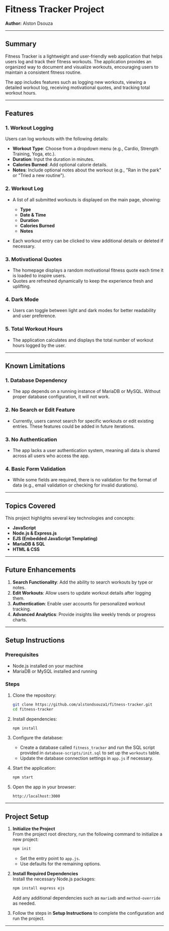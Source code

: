 
# Fitness Tracker Project

**Author:** Alston Dsouza

---

## **Summary**  
Fitness Tracker is a lightweight and user-friendly web application that helps users log and track their fitness workouts. The application provides an organized way to document and visualize workouts, encouraging users to maintain a consistent fitness routine.

The app includes features such as logging new workouts, viewing a detailed workout log, receiving motivational quotes, and tracking total workout hours.

---

## **Features**

### **1. Workout Logging**  
Users can log workouts with the following details:  
- **Workout Type**: Choose from a dropdown menu (e.g., Cardio, Strength Training, Yoga, etc.).  
- **Duration**: Input the duration in minutes.  
- **Calories Burned**: Add optional calorie details.  
- **Notes**: Include optional notes about the workout (e.g., "Ran in the park" or "Tried a new routine").

### **2. Workout Log**  
- A list of all submitted workouts is displayed on the main page, showing:  
  - **Type**  
  - **Date & Time**  
  - **Duration**  
  - **Calories Burned**  
  - **Notes**

- Each workout entry can be clicked to view additional details or deleted if necessary.

### **3. Motivational Quotes**  
- The homepage displays a random motivational fitness quote each time it is loaded to inspire users.  
- Quotes are refreshed dynamically to keep the experience fresh and uplifting.

### **4. Dark Mode**  
- Users can toggle between light and dark modes for better readability and user preference.

### **5. Total Workout Hours**  
- The application calculates and displays the total number of workout hours logged by the user.

---

## **Known Limitations**

### **1. Database Dependency**  
- The app depends on a running instance of MariaDB or MySQL. Without proper database configuration, it will not work.

### **2. No Search or Edit Feature**  
- Currently, users cannot search for specific workouts or edit existing entries. These features could be added in future iterations.

### **3. No Authentication**  
- The app lacks a user authentication system, meaning all data is shared across all users who access the app.

### **4. Basic Form Validation**  
- While some fields are required, there is no validation for the format of data (e.g., email validation or checking for invalid durations).

---

## **Topics Covered**  
This project highlights several key technologies and concepts:  
- **JavaScript**  
- **Node.js & Express.js**  
- **EJS (Embedded JavaScript Templating)**  
- **MariaDB & SQL**  
- **HTML & CSS**  

---

## **Future Enhancements**  
1. **Search Functionality**: Add the ability to search workouts by type or notes.  
2. **Edit Workouts**: Allow users to update workout details after logging them.  
3. **Authentication**: Enable user accounts for personalized workout tracking.  
4. **Advanced Analytics**: Provide insights like weekly trends or progress charts.  

---

## **Setup Instructions**

### **Prerequisites**  
- Node.js installed on your machine  
- MariaDB or MySQL installed and running  

### **Steps**  
1. Clone the repository:  
   ```bash
   git clone https://github.com/alstondsouza1/fitness-tracker.git
   cd fitness-tracker
   ```
2. Install dependencies:  
   ```bash
   npm install
   ```
3. Configure the database:  
   - Create a database called `fitness_tracker` and run the SQL script provided in `database-scripts/init.sql` to set up the `workouts` table.  
   - Update the database connection settings in `app.js` if necessary.

4. Start the application:  
   ```bash
   npm start
   ```
5. Open the app in your browser:  
   ```
   http://localhost:3000
   ```

---

## **Project Setup**

1. **Initialize the Project**  
   From the project root directory, run the following command to initialize a new project:
   ```bash
   npm init
   ```
   - Set the entry point to `app.js`.  
   - Use defaults for the remaining options.

2. **Install Required Dependencies**  
   Install the necessary Node.js packages:  
   ```bash
   npm install express ejs
   ```
   Add any additional dependencies such as `mariadb` and `method-override` as needed.

3. Follow the steps in **Setup Instructions** to complete the configuration and run the project.

---
